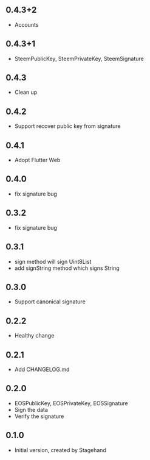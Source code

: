 ## 0.4.3+2

- Accounts

## 0.4.3+1

- SteemPublicKey, SteemPrivateKey, SteemSignature

## 0.4.3

- Clean up

## 0.4.2

- Support recover public key from signature

## 0.4.1

- Adopt Flutter Web

## 0.4.0

- fix signature bug

## 0.3.2

- fix signature bug

## 0.3.1

- sign method will sign Uint8List
- add signString method which signs String

## 0.3.0

- Support canonical signature

## 0.2.2

- Healthy change

## 0.2.1

- Add CHANGELOG.md

## 0.2.0

- EOSPublicKey, EOSPrivateKey, EOSSignature
- Sign the data
- Verify the signature

## 0.1.0

- Initial version, created by Stagehand
